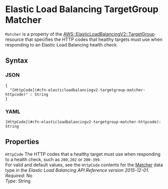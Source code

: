 # Elastic Load Balancing TargetGroup Matcher<a name="aws-properties-elasticloadbalancingv2-targetgroup-matcher"></a>

`Matcher` is a property of the [AWS::ElasticLoadBalancingV2::TargetGroup](aws-resource-elasticloadbalancingv2-targetgroup.md) resource that specifies the HTTP codes that healthy targets must use when responding to an Elastic Load Balancing health check\.

## Syntax<a name="w4ab1c21c10d129c29c15b5"></a>

### JSON<a name="aws-properties-elasticloadbalancingv2-targetgroup-matcher-syntax.json"></a>

```
{
  "[HttpCode](#cfn-elasticloadbalancingv2-targetgroup-matcher-httpcode)" : String
}
```

### YAML<a name="aws-properties-elasticloadbalancingv2-targetgroup-matcher-syntax.yaml"></a>

```
[HttpCode](#cfn-elasticloadbalancingv2-targetgroup-matcher-httpcode): String
```

## Properties<a name="w4ab1c21c10d129c29c15b7"></a>

`HttpCode`  <a name="cfn-elasticloadbalancingv2-targetgroup-matcher-httpcode"></a>
The HTTP codes that a healthy target must use when responding to a health check, such as `200,202` or `200-399`\.   
For valid and default values, see the `HttpCode` contents for the [Matcher](https://docs.aws.amazon.com/elasticloadbalancing/latest/APIReference/API_Matcher.html) data type in the *Elastic Load Balancing API Reference version 2015\-12\-01*\.  
*Required*: No  
*Type*: String